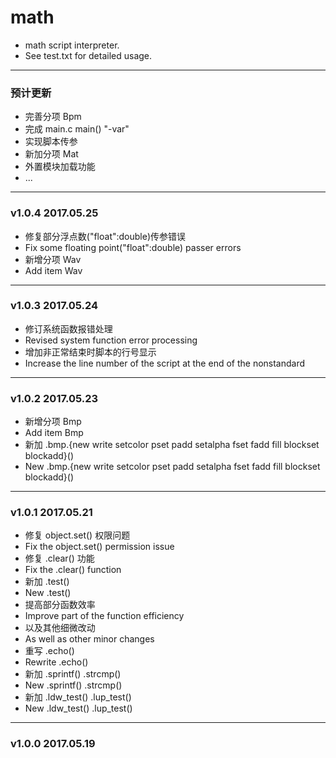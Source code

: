 # math
* math script interpreter.
* See test.txt for detailed usage.
---
### 预计更新
* 完善分项 Bpm
* 完成 main.c main() "-var"
* 实现脚本传参
* 新加分项 Mat
* 外置模块加载功能
* ...
---
### v1.0.4 2017.05.25
* 修复部分浮点数("float":double)传参错误
* Fix some floating point("float":double) passer errors
* 新增分项 Wav
* Add item Wav
---
### v1.0.3 2017.05.24
* 修订系统函数报错处理
* Revised system function error processing
* 增加非正常结束时脚本的行号显示
* Increase the line number of the script at the end of the nonstandard
---
### v1.0.2 2017.05.23
* 新增分项 Bmp
* Add item Bmp
* 新加 .bmp.{new write setcolor pset padd setalpha fset fadd fill blockset blockadd}()
* New .bmp.{new write setcolor pset padd setalpha fset fadd fill blockset blockadd}()
---
### v1.0.1 2017.05.21
* 修复 object.set() 权限问题
* Fix the object.set() permission issue
* 修复 .clear() 功能
* Fix the .clear() function
* 新加 .test()
* New .test()
* 提高部分函数效率
* Improve part of the function efficiency
* 以及其他细微改动
* As well as other minor changes
* 重写 .echo()
* Rewrite .echo()
* 新加 .sprintf() .strcmp()
* New .sprintf() .strcmp()
* 新加 .ldw_test() .lup_test()
* New .ldw_test() .lup_test()
---
### v1.0.0 2017.05.19


